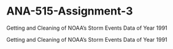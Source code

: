 # ANA-515-Assignment-3
Getting and Cleaning of NOAA’s Storm Events Data of Year 1991


Getting and Cleaning of NOAA’s Storm Events Data of Year 1991
